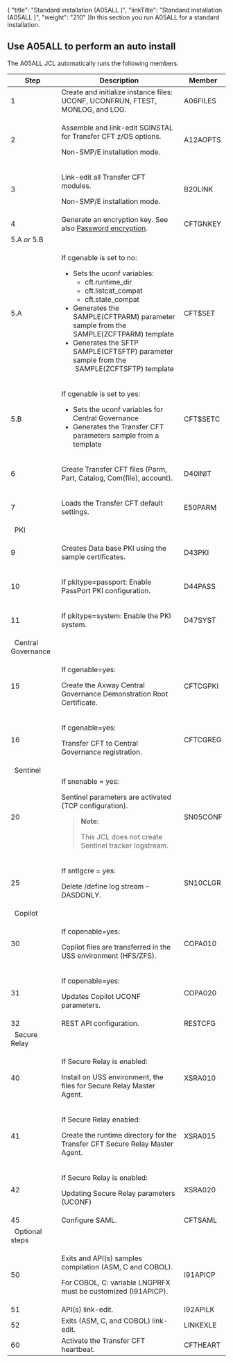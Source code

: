 {
    "title": "Standard installation (A05ALL )",
    "linkTitle": "Standand installation (A05ALL )",
    "weight": "210"
}In this section you run A05ALL for a standard installation.

## Use A05ALL to perform an auto install

The A05ALL JCL automatically runs the following members.

<table>
   <thead>
      <tr>
<th class="TableStyle-SynchTableStyle_interop-HeadE-Column1-Header1">Step         </th>
<th class="TableStyle-SynchTableStyle_interop-HeadE-Column1-Header1">Description         </th>
<th class="TableStyle-SynchTableStyle_interop-HeadD-Column1-Header1">Member         </th>
      </tr>
   </thead>
   <tbody>
      <tr>
         <td>1         </td>
         <td>Create and initialize instance files: UCONF, UCONFRUN, FTEST, MONLOG, and LOG.         </td>
         <td>A06FILES         </td>
      </tr>
      <tr>
         <td>2         </td>
         <td><p>Assemble and link-edit SGINSTAL for Transfer CFT z/OS options.</p>
<p>Non-SMP/E installation mode.</p>         </td>
         <td>A12AOPTS         </td>
      </tr>
      <tr>
         <td>3         </td>
         <td><p>Link-edit all Transfer CFT modules.</p>
<p>Non-SMP/E installation mode.</p>         </td>
         <td>B20LINK         </td>
      </tr>
      <tr>
         <td>4         </td>
         <td>Generate an encryption key. See also <a href="../t_customize_instance_zos#Password">Password encryption</a>.         </td>
         <td>CFTGNKEY         </td>
      </tr>
      <tr>
         <td>5.A <em>or</em> 5.B         </td>
      </tr>
      <tr>
         <td>5.A         </td>
         <td><p>If cgenable is set to no:</p>
<ul>
<li>Sets the uconf variables:
<ul>
<li>cft.runtime_dir</li>
<li>cft.listcat_compat</li>
<li>cft.state_compat</li>
</ul></li>
<li>Generates the SAMPLE(CFTPARM) parameter sample from the SAMPLE(ZCFTPARM) template</li>
<li>Generates the SFTP SAMPLE(CFTSFTP) parameter sample from the  SAMPLE(ZCFTSFTP) template</li>
</ul>         </td>
         <td>CFT$SET         </td>
      </tr>
      <tr>
         <td>5.B         </td>
         <td><p>If cgenable is set to yes:</p>
<ul>
<li>Sets the uconf variables for Central Governance</li>
<li>Generates the Transfer CFT parameters sample from a template</li>
</ul>         </td>
         <td>CFT$SETC         </td>
      </tr>
      <tr>
         <td>6         </td>
         <td><p>Create Transfer CFT files (Parm, Part, Catalog, Com(file), account).</p>         </td>
         <td>D40INIT         </td>
      </tr>
      <tr>
         <td>7         </td>
         <td><p>Loads the Transfer CFT default settings.</p>         </td>
         <td>E50PARM         </td>
      </tr>
      <tr>
         <td>  PKI         </td>
         <td>          </td>
      </tr>
      <tr>
         <td>9         </td>
         <td><p>Creates Data base PKI using the sample certificates.</p>         </td>
         <td>D43PKI         </td>
      </tr>
      <tr>
         <td>10         </td>
         <td><p>If pkitype=passport: Enable PassPort PKI configuration.</p>         </td>
         <td>D44PASS         </td>
      </tr>
      <tr>
         <td>11         </td>
         <td><p>If pkitype=system: Enable the PKI system.</p>         </td>
         <td>D47SYST         </td>
      </tr>
      <tr>
         <td>  Central Governance         </td>
         <td>          </td>
      </tr>
      <tr>
         <td>15         </td>
         <td><p>If cgenable=yes:</p>
<p>Create the Axway <span class="mc-variable Primary.CG or_UM variable">Central Governance</span> Demonstration Root Certificate.</p>         </td>
         <td>CFTCGPKI         </td>
      </tr>
      <tr>
         <td>16         </td>
         <td><p>If cgenable=yes:</p>
<p>Transfer CFT to <span class="mc-variable Primary.CG or_UM variable">Central Governance</span> registration.</p>         </td>
         <td>CFTCGREG         </td>
      </tr>
      <tr>
         <td>  Sentinel         </td>
         <td>          </td>
      </tr>
      <tr>
         <td>20         </td>
         <td>If snenable = yes:
<p>Sentinel parameters are activated (TCP configuration).</p>
<blockquote>
<p><strong>Note:</strong></p>
<p>This JCL does not create Sentinel tracker logstream.</p>
</blockquote>         </td>
         <td>SN05CONF         </td>
      </tr>
      <tr>
         <td>25         </td>
         <td><p>If sntlgcre = yes:</p>
<p>Delete /define log stream – DASDONLY.</p>         </td>
         <td>SN10CLGR         </td>
      </tr>
      <tr>
         <td>  Copilot         </td>
         <td>          </td>
      </tr>
      <tr>
         <td>30         </td>
         <td><p>If copenable=yes:</p>
<p>Copilot files are transferred in the USS environment (HFS/ZFS).</p>         </td>
         <td>COPA010         </td>
      </tr>
      <tr>
         <td>31         </td>
         <td><p>If copenable=yes:</p>
<p>Updates Copilot UCONF parameters.</p>         </td>
         <td>COPA020         </td>
      </tr>
      <tr>
         <td>32         </td>
         <td>REST API configuration.         </td>
         <td>RESTCFG         </td>
      </tr>
      <tr>
         <td>  Secure Relay         </td>
         <td>          </td>
      </tr>
      <tr>
         <td>40         </td>
         <td><p>If Secure Relay is enabled:</p>
<p>Install on USS environment, the files for Secure Relay Master Agent.</p>         </td>
         <td>XSRA010         </td>
      </tr>
      <tr>
         <td>41         </td>
         <td><p>If Secure Relay enabled:</p>
<p>Create the runtime directory for the Transfer CFT Secure Relay Master Agent.</p>         </td>
         <td>XSRA015         </td>
      </tr>
      <tr>
         <td>42         </td>
         <td><p>If Secure Relay is enabled:</p>
<p>Updating Secure Relay parameters (UCONF)</p>         </td>
         <td>XSRA020         </td>
      </tr>
      <tr>
         <td>45         </td>
         <td>Configure SAML.         </td>
         <td>CFTSAML         </td>
      </tr>
      <tr>
         <td>  Optional steps         </td>
         <td>          </td>
      </tr>
      <tr>
         <td>50         </td>
         <td><p>Exits and API(s) samples compilation (ASM, C and COBOL).</p>
<p>For COBOL, C: variable LNGPRFX must be customized (I91APICP).</p>         </td>
         <td>I91APICP         </td>
      </tr>
      <tr>
         <td>51         </td>
         <td>API(s) link-edit.         </td>
         <td>I92APILK         </td>
      </tr>
      <tr>
         <td>52         </td>
         <td>Exits (ASM, C, and COBOL) link-edit.         </td>
         <td>LINKEXLE         </td>
      </tr>
      <tr>
         <td>60         </td>
         <td>Activate the Transfer CFT heartbeat.         </td>
         <td>CFTHEART         </td>
      </tr>
   </tbody>
</table>
